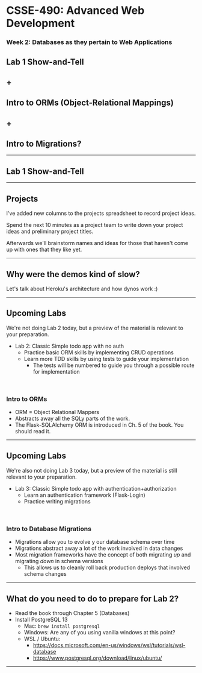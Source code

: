# CSSE-490: Advanced Web Development
### Week 2: Databases as they pertain to Web Applications


## Lab 1 Show-and-Tell
## +
## Intro to ORMs (Object-Relational Mappings)
## +
## Intro to Migrations?


---


## Lab 1 Show-and-Tell


---

## Projects

I've added new columns to the projects spreadsheet to record project ideas.

Spend the next 10 minutes as a project team to write down your project ideas and preliminary project titles.

Afterwards we'll brainstorm names and ideas for those that haven't come up with ones that they like yet.

---

## Why were the demos kind of slow?

Let's talk about Heroku's architecture and how dynos work :)

---

## Upcoming Labs

We're not doing Lab 2 today, but a preview of the material is relevant to your preparation.

* Lab 2: Classic Simple todo app with no auth
  * Practice basic ORM skills by implementing CRUD operations
  * Learn more TDD skills by using tests to guide your implementation
    * The tests will be numbered to guide you through a possible route for implementation

<br>

### Intro to ORMs

* ORM = Object Relational Mappers
* Abstracts away all the SQLy parts of the work.
* The Flask-SQLAlchemy ORM is introduced in Ch. 5 of the book.  You should read it.


---

## Upcoming Labs

We're also not doing Lab 3 today, but a preview of the material is still relevant to your preparation.

* Lab 3: Classic Simple todo app with authentication+authorization
  * Learn an authentication framework (Flask-Login)
  * Practice writing migrations

<br>

### Intro to Database Migrations

* Migrations allow you to evolve y our database schema over time
* Migrations abstract away a lot of the work involved in data changes
* Most migration frameworks have the concept of both migrating _up_ and migrating _down_ in schema versions
  * This allows us to cleanly roll back production deploys that involved schema changes


---

## What do you need to do to prepare for **Lab 2**?


* Read the book through Chapter 5 (Databases)
* Install PostgreSQL 13
  * Mac: `brew install postgresql`
  * Windows:  Are any of you using vanilla windows at this point?
  * WSL / Ubuntu:
    * https://docs.microsoft.com/en-us/windows/wsl/tutorials/wsl-database
    * https://www.postgresql.org/download/linux/ubuntu/

<!--

Lab 2 Slides:

* git ignores - local and global

https://docs.github.com/en/get-started/getting-started-with-git/ignoring-files#configuring-ignored-files-for-all-repositories-on-your-computer



## Lab 2 Test Cases

* Selenium Tests:
  * CRUD with good input
  * CRUD with bad input
* Unit Tests:
  * Detailed data validations


Be sure to number the tests to give clues as to the order of implementation

Also switch to seleniumbase for the improved helpers.

-->


---
